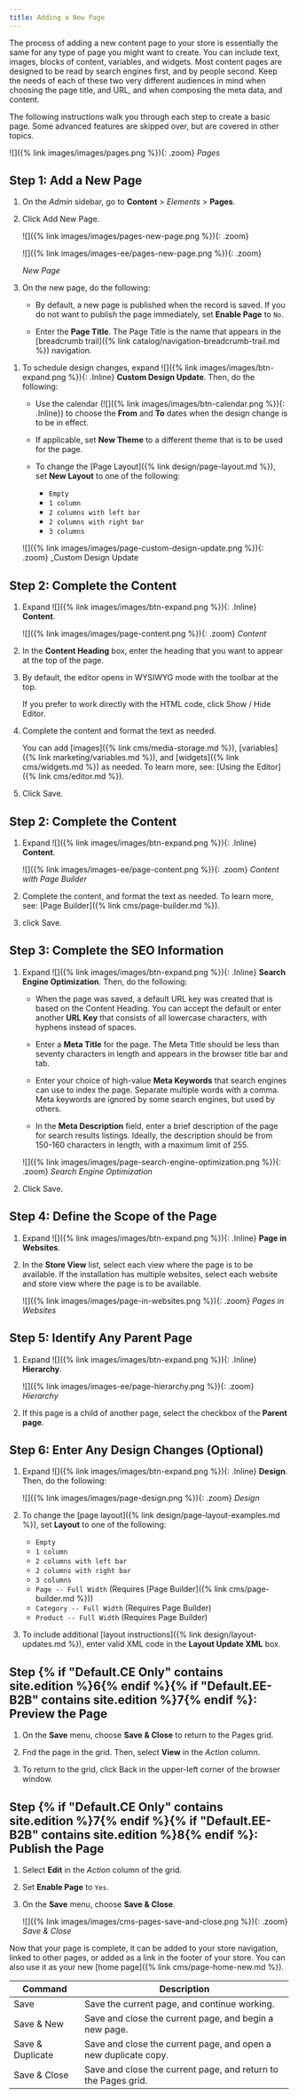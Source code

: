 ```yaml
---
title: Adding a New Page
---
```


The process of adding a new content page to your store is essentially the same for any type of page you might want to create. You can include text, images, blocks of content, variables, and widgets. Most content pages are designed to be read by search engines first, and by people second. Keep the needs of each of these two very different audiences in mind when choosing the page title, and URL, and when composing the meta data, and content.

The following instructions walk you through each step to create a basic page. Some advanced features are skipped over, but are covered in other topics.

![]({% link images/images/pages.png %}){: .zoom}
_Pages_

## Step 1: Add a New Page

1. On the _Admin_ sidebar, go to **Content** > _Elements_ > **Pages**.

1. Click <span class="btn">Add New Page</span>.

    <!--{% if "Default.CE Only" contains site.edition %}-->
    ![]({% link images/images/pages-new-page.png %}){: .zoom}
    <!--{% endif %}-->
    <!--{% if "Default.EE-B2B" contains site.edition %}-->
    ![]({% link images/images-ee/pages-new-page.png %}){: .zoom}
    <!--{% endif %}-->
    _New Page_

1. On the new page, do the following:

   - By default, a new page is published when the record is saved. If you do not want to publish the page immediately, set **Enable Page** to `No`.

   - Enter the **Page Title**. The Page Title is the name that appears in the [breadcrumb trail]({% link catalog/navigation-breadcrumb-trail.md %}) navigation.

<!--{% if "Default.CE Only" contains site.edition %}-->
1. To schedule design changes, expand ![]({% link images/images/btn-expand.png %}){: .Inline} **Custom Design Update**. Then, do the following:

   - Use the calendar (![]({% link images/images/btn-calendar.png %}){: .Inline}) to choose the **From** and **To** dates when the design change is to be in effect.

   - If applicable, set **New Theme** to a different theme that is to be used for the page.

   - To change the [Page Layout]({% link design/page-layout.md %}), set **New Layout** to one of the following:

      - `Empty`
      - `1 column`
      - `2 columns with left bar`
      - `2 columns with right bar`
      - `3 columns`

    ![]({% link images/images/page-custom-design-update.png %}){: .zoom}
    _Custom Design Update

## Step 2: Complete the Content

1. Expand ![]({% link images/images/btn-expand.png %}){: .Inline} **Content**.

    ![]({% link images/images/page-content.png %}){: .zoom}
    _Content_

1. In the **Content Heading** box, enter the heading that you want to appear at the top of the page.

1. By default, the editor opens in WYSIWYG mode with the toolbar at the top.

    If you prefer to work directly with the HTML code, click <span class="btn">Show / Hide Editor</span>.

1. Complete the content and format the text as needed.

    You can add [images]({% link cms/media-storage.md %}), [variables]({% link marketing/variables.md %}), and [widgets]({% link cms/widgets.md %}) as needed. To learn more, see: [Using the Editor]({% link cms/editor.md %}).

1. Click <span class="btn">Save</span>.

<!--{% endif %}-->
<!--{% if "Default.EE-B2B" contains site.edition %}-->
## Step 2: Complete the Content

1. Expand ![]({% link images/images/btn-expand.png %}){: .Inline} **Content**.

    ![]({% link images/images-ee/page-content.png %}){: .zoom}
    _Content with Page Builder_

1. Complete the content, and format the text as needed. To learn more, see: [Page Builder]({% link cms/page-builder.md %}).

1. click <span class="btn">Save</span>.

<!--{% endif %}-->

## Step 3: Complete the SEO Information

1. Expand ![]({% link images/images/btn-expand.png %}){: .Inline} **Search Engine Optimization**. Then, do the following:

   - When the page was saved, a default URL key was created that is based on the Content Heading. You can accept the default or enter another **URL Key** that consists of all lowercase characters, with hyphens instead of spaces.

   - Enter a **Meta Title** for the page. The Meta Title should be less than seventy characters in length and appears in the browser title bar and tab.

   - Enter your choice of high-value **Meta Keywords** that search engines can use to index the page. Separate multiple words with a comma. Meta keywords are ignored by some search engines, but used by others.

   - In the **Meta Description** field, enter a brief description of the page for search results listings. Ideally, the description should be from 150-160 characters in length, with a maximum limit of 255.

    ![]({% link images/images/page-search-engine-optimization.png %}){: .zoom}
    _Search Engine Optimization_

1. Click <span class="btn">Save</span>.

## Step 4: Define the Scope of the Page

1. Expand ![]({% link images/images/btn-expand.png %}){: .Inline} **Page in Websites**.

1. In the **Store View** list, select each view where the page is to be available. If the installation has multiple websites, select each website and store view where the page is to be available.

    ![]({% link images/images/page-in-websites.png %}){: .zoom}
    _Pages in Websites_
<!--{% if "Default.EE-B2B" contains site.edition %}-->

## Step 5: Identify Any Parent Page

1. Expand ![]({% link images/images/btn-expand.png %}){: .Inline} **Hierarchy**.

    ![]({% link images/images-ee/page-hierarchy.png %}){: .zoom}
    _Hierarchy_

1. If this page is a child of another page, select the checkbox of the **Parent page**.

## Step 6: Enter Any Design Changes (Optional)

1. Expand ![]({% link images/images/btn-expand.png %}){: .Inline} **Design**. Then, do the following:

    ![]({% link images/images/page-design.png %}){: .zoom}
    _Design_

1. To change the [page layout]({% link design/page-layout-examples.md %}), set **Layout** to one of the following:

   - `Empty`
   - `1 column`
   - `2 columns with left bar`
   - `2 columns with right bar`
   - `3 columns`
   - `Page -- Full Width` (Requires [Page Builder]({% link cms/page-builder.md %}))
   - `Category -- Full Width` (Requires Page Builder)
   - `Product -- Full Width` (Requires Page Builder)

1. To include additional [layout instructions]({% link design/layout-updates.md %}), enter valid XML code in the **Layout Update XML** box.

<!--{% endif %}-->

## Step {% if "Default.CE Only" contains site.edition %}6{% endif %}{% if "Default.EE-B2B" contains site.edition %}7{% endif %}: Preview the Page

1. On the **Save** menu, choose **Save & Close** to return to the Pages grid.

1. Fnd the page in the grid. Then, select **View** in the _Action_ column.

1. To return to the grid, click <span class="btn">Back</span> in the upper-left corner of the browser window.

## Step {% if "Default.CE Only" contains site.edition %}7{% endif %}{% if "Default.EE-B2B" contains site.edition %}8{% endif %}: Publish the Page

1. Select **Edit** in the _Action_ column of the grid.

1. Set **Enable Page** to `Yes`.

1. On the **Save** menu, choose **Save & Close**.

    ![]({% link images/images/cms-pages-save-and-close.png %}){: .zoom}
    _Save & Close_

Now that your page is complete, it can be added to your store navigation, linked to other pages, or added as a link in the footer of your store. You can also use it as your new [home page]({% link cms/page-home-new.md %}).

|Command|Description|
|--- |--- |
|Save|Save the current page, and continue working.|
|Save & New|Save and close the current page, and begin a new page.|
|Save & Duplicate|Save and close the current page, and open a new duplicate copy.|
|Save & Close|Save and close the current page, and return to the Pages grid.|
